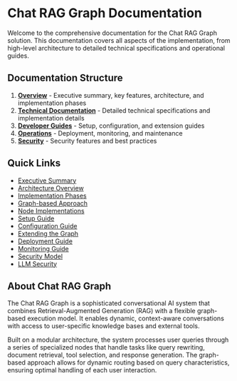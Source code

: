 # Chat RAG Graph Documentation

Welcome to the comprehensive documentation for the Chat RAG Graph solution. This documentation covers all aspects of the implementation, from high-level architecture to detailed technical specifications and operational guides.

## Documentation Structure

1. **[Overview](./overview/README.md)** - Executive summary, key features, architecture, and implementation phases
2. **[Technical Documentation](./technical/README.md)** - Detailed technical specifications and implementation details
3. **[Developer Guides](./developer/README.md)** - Setup, configuration, and extension guides
4. **[Operations](./operations/README.md)** - Deployment, monitoring, and maintenance
5. **[Security](./security/README.md)** - Security features and best practices

## Quick Links

- [Executive Summary](./overview/executive-summary.md)
- [Architecture Overview](./overview/architecture.md)
- [Implementation Phases](./overview/implementation-phases.md)
- [Graph-based Approach](./technical/graph-approach.md)
- [Node Implementations](./technical/node-implementations.md)
- [Setup Guide](./developer/setup.md)
- [Configuration Guide](./developer/configuration.md)
- [Extending the Graph](./developer/extending-graph.md)
- [Deployment Guide](./operations/deployment.md)
- [Monitoring Guide](./operations/monitoring.md)
- [Security Model](./security/security-model.md)
- [LLM Security](./security/llm-security.md)

## About Chat RAG Graph

The Chat RAG Graph is a sophisticated conversational AI system that combines Retrieval-Augmented Generation (RAG) with a flexible graph-based execution model. It enables dynamic, context-aware conversations with access to user-specific knowledge bases and external tools.

Built on a modular architecture, the system processes user queries through a series of specialized nodes that handle tasks like query rewriting, document retrieval, tool selection, and response generation. The graph-based approach allows for dynamic routing based on query characteristics, ensuring optimal handling of each user interaction.
